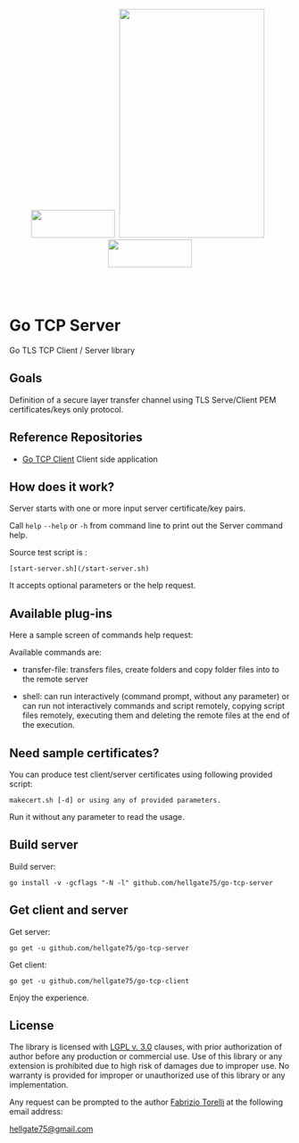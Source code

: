 <p align="center">
<image width="150" height="50" src="images/kube-go.png"></image>&nbsp;
<image width="260" height="410" src="images/golang-logo.png">
&nbsp;<image width="150" height="50" src="images/tls-logo.png"></image>
</p><br/>
<br/>

# Go TCP Server

Go TLS TCP Client / Server library

## Goals

Definition of a secure layer transfer channel using TLS Serve/Client PEM certificates/keys only protocol. 


## Reference Repositories

* [Go TCP Client](https://github.com/hellgate75/go-tcp-client) Client side application

## How does it work?

Server starts with one or more input server certificate/key pairs. 

Call ```help``` ```--help``` or ```-h``` from command line to print out the Server command help.

Source test script is :
```
[start-server.sh](/start-server.sh)
```
It accepts optional parameters or the help request.


## Available plug-ins

Here a sample screen of commands help request:

Available commands are:

* transfer-file: transfers files, create folders and copy folder files into to the remote server

* shell: can run interactively (command prompt, without any parameter) or can run not interactively commands and script remotely, copying script files remotely, executing them and deleting the remote files at the end of the execution.



## Need sample certificates?

You can produce test client/server certificates using following provided script:

```
makecert.sh [-d] or using any of provided parameters. 
```

Run it without any parameter to read the usage.



## Build server

Build server:

```
go install -v -gcflags "-N -l" github.com/hellgate75/go-tcp-server
```



## Get client and server

Get server:

```
go get -u github.com/hellgate75/go-tcp-server
```

Get client:

```
go get -u github.com/hellgate75/go-tcp-client
```


Enjoy the experience.



## License

The library is licensed with [LGPL v. 3.0](/LICENSE) clauses, with prior authorization of author before any production or commercial use. Use of this library or any extension is prohibited due to high risk of damages due to improper use. No warranty is provided for improper or unauthorized use of this library or any implementation.

Any request can be prompted to the author [Fabrizio Torelli](https://www.linkedin.com/in/fabriziotorelli) at the following email address:

[hellgate75@gmail.com](mailto:hellgate75@gmail.com)




